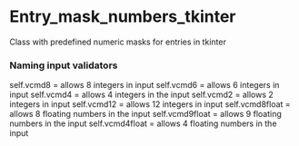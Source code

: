 # Entry_mask_numbers_tkinter
Class with predefined numeric masks for entries in tkinter

### Naming input validators
self.vcmd8 = allows 8 integers in input
self.vcmd6 = allows 6 integers in input
self.vcmd4 = allows 4 integers in the input
self.vcmd2 = allows 2 integers in input
self.vcmd12 = allows 12 integers in input
self.vcmd8float = allows 8 floating numbers in the input
self.vcmd9float = allows 9 floating numbers in the input
self.vcmd4float = allows 4 floating numbers in the input
